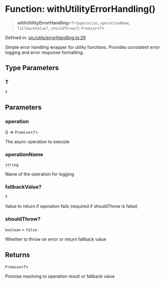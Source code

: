 # Function: withUtilityErrorHandling()

> **withUtilityErrorHandling**\<`T`\>(`operation`, `operationName`, `fallbackValue?`, `shouldThrow?`): `Promise`\<`T`\>

Defined in: [src/utils/errorHandling.ts:29](https://github.com/Nick2bad4u/Uptime-Watcher/blob/3cce0c3b352c8390536ca3c7399ece50a05faf18/src/utils/errorHandling.ts#L29)

Simple error handling wrapper for utility functions.
Provides consistent error logging and error response formatting.

## Type Parameters

### T

`T`

## Parameters

### operation

() => `Promise`\<`T`\>

The async operation to execute

### operationName

`string`

Name of the operation for logging

### fallbackValue?

`T`

Value to return if operation fails (required if shouldThrow is false)

### shouldThrow?

`boolean` = `false`

Whether to throw on error or return fallback value

## Returns

`Promise`\<`T`\>

Promise resolving to operation result or fallback value
